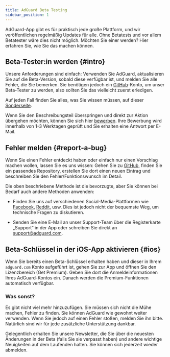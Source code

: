 ```yaml
---
title: AdGuard Beta Testing
sidebar_position: 1
---
```


AdGuard-App gibt es für praktisch jede große Plattform, und wir veröffentlichen regelmäßig Updates für alle. Ohne Betatests und vor allem Betatester wäre dies nicht möglich. Möchten Sie einer werden? Hier erfahren Sie, wie Sie das machen können.

## Beta-Tester:in werden {#intro}

Unsere Anforderungen sind einfach: Verwenden Sie AdGuard, aktualisieren Sie auf die Beta-Version, sobald diese verfügbar ist, und melden Sie alle Fehler, die Sie bemerken. Sie benötigen jedoch ein [GitHub](https://github.com/)-Konto, um unser Beta-Tester zu werden, also sollten Sie das vielleicht zuerst erledigen.

Auf jeden Fall finden Sie alles, was Sie wissen müssen, auf dieser [Sonderseite](https://adguard.com/beta.html).

Wenn Sie den Beschreibungsteil überspringen und direkt zur Aktion übergehen möchten, können Sie sich hier [bewerben](https://surveys.adguard.com/beta_testing_program/form.html). Ihre Bewerbung wird innerhalb von 1-3 Werktagen geprüft und Sie erhalten eine Antwort per E-Mail.

## Fehler melden {#report-a-bug}

Wenn Sie einen Fehler entdeckt haben oder einfach nur einen Vorschlag machen wollen, lassen Sie es uns wissen: Gehen Sie zu [GitHub](https://github.com/AdguardTeam/), finden Sie ein passendes Repository, erstellen Sie dort einen neuen Eintrag und beschreiben Sie den Fehler/Funktionswunsch im Detail.

Die oben beschriebene Methode ist die bevorzugte, aber Sie können bei Bedarf auch andere Methoden anwenden:

- Finden Sie uns auf verschiedenen Social-Media-Plattformen wie [Facebook](https://www.facebook.com/AdguardEn/), [Reddit](https://www.reddit.com/r/Adguard/), usw. Dies ist jedoch nicht der bequemste Weg, um technische Fragen zu diskutieren.

- Senden Sie eine E-Mail an unser Support-Team über die Registerkarte „Support“ in der App oder schreiben Sie direkt an [support@adguard.com](mailto:support@adguard.com).

## Beta-Schlüssel in der iOS-App aktivieren {#ios}

Wenn Sie bereits einen Beta-Schlüssel erhalten haben und dieser in Ihrem `adguard.com` Konto aufgeführt ist, gehen Sie zur App und öffnen Sie den Lizenzbereich (Get Premium). Geben Sie dort die Anmeldeinformationen Ihres AdGuard-Kontos ein. Danach werden die Premium-Funktionen automatisch verfügbar.

### Was sonst?

Es gibt nicht viel mehr hinzuzufügen. Sie müssen sich nicht die Mühe machen, Fehler zu finden. Sie können AdGuard wie gewohnt weiter verwenden. Wenn Sie jedoch auf einen Fehler stoßen, melden Sie ihn bitte. Natürlich sind wir für jede zusätzliche Unterstützung dankbar.

Gelegentlich erhalten Sie unsere Newsletter, die Sie über die neuesten Änderungen in der Beta (falls Sie sie verpasst haben) und andere wichtige Neuigkeiten auf dem Laufenden halten. Sie können sich jederzeit wieder abmelden.
